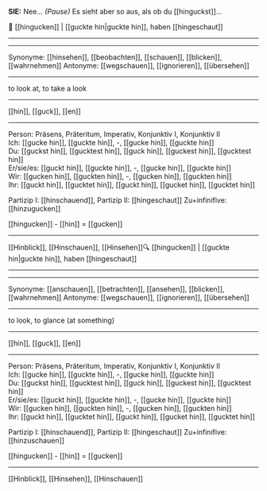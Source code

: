 **SIE:** Nee… _(Pause)_ Es sieht aber so aus, als ob du [[hinguckst]]…

🧐 [[hingucken]] | [[guckte hin|guckte hin]], haben [[hingeschaut]]

---

---

Synonyme: [[hinsehen]], [[beobachten]], [[schauen]], [[blicken]], [[wahrnehmen]]
Antonyme: [[wegschauen]], [[ignorieren]], [[übersehen]]

---

to look at, to take a look

---

[[hin]], [[guck]], [[en]]

---

Person: Präsens, Präteritum, Imperativ, Konjunktiv I, Konjunktiv II  
Ich: [[gucke hin]], [[guckte hin]], -, [[gucke hin]], [[guckte hin]]  
Du: [[guckst hin]], [[gucktest hin]], [[guck hin]], [[guckest hin]], [[gucktest hin]]  
Er/sie/es: [[guckt hin]], [[guckte hin]], -, [[gucke hin]], [[guckte hin]]  
Wir: [[gucken hin]], [[guckten hin]], -, [[gucken hin]], [[guckten hin]]  
Ihr: [[guckt hin]], [[gucktet hin]], [[guckt hin]], [[gucket hin]], [[gucktet hin]]

Partizip I: [[hinschauend]],
Partizip II: [[hingeschaut]]
Zu+infinifive: [[hinzugucken]]

[[hingucken]] - [[hin]] = [[gucken]]

---

[[Hinblick]], [[Hinschauen]], [[Hinsehen]]🔍 [[hingucken]] | [[guckte hin|guckte hin]], haben [[hingeschaut]]

---

---

Synonyme: [[anschauen]], [[betrachten]], [[ansehen]], [[blicken]], [[wahrnehmen]]
Antonyme: [[wegschauen]], [[ignorieren]], [[übersehen]]

---

to look, to glance (at something)

---

[[hin]], [[guck]], [[en]]

---

Person: Präsens, Präteritum, Imperativ, Konjunktiv I, Konjunktiv II  
Ich: [[gucke hin]], [[guckte hin]], -, [[gucke hin]], [[guckte hin]]  
Du: [[guckst hin]], [[gucktest hin]], [[guck hin]], [[guckest hin]], [[gucktest hin]]  
Er/sie/es: [[guckt hin]], [[guckte hin]], -, [[gucke hin]], [[guckte hin]]  
Wir: [[gucken hin]], [[guckten hin]], -, [[gucken hin]], [[guckten hin]]  
Ihr: [[guckt hin]], [[gucktet hin]], [[guckt hin]], [[gucket hin]], [[gucktet hin]]

Partizip I: [[hinschauend]],
Partizip II: [[hingeschaut]]
Zu+infinifive: [[hinzuschauen]]

[[hingucken]] - [[hin]] = [[gucken]]

---

[[Hinblick]], [[Hinsehen]], [[Hinschauen]]
